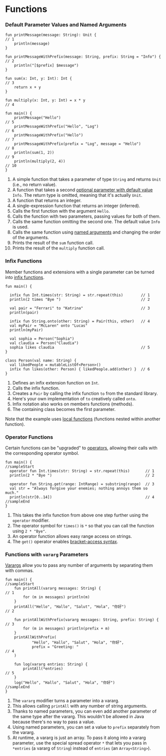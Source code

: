 # Functions

### Default Parameter Values and Named Arguments

```run-kotlin
fun printMessage(message: String): Unit {                               // 1
    println(message)
}

fun printMessageWithPrefix(message: String, prefix: String = "Info") {  // 2
    println("[$prefix] $message")
}

fun sum(x: Int, y: Int): Int {                                          // 3
    return x + y
}

fun multiply(x: Int, y: Int) = x * y                                    // 4

fun main() {
    printMessage("Hello")                                               // 5                    
    printMessageWithPrefix("Hello", "Log")                              // 6
    printMessageWithPrefix("Hello")                                     // 7
    printMessageWithPrefix(prefix = "Log", message = "Hello")           // 8
    println(sum(1, 2))                                                  // 9
    println(multiply(2, 4))                                             // 10
}
```

1. A simple function that takes a parameter of type `String` and returns `Unit` (i.e., no return value).
2. A function that takes a second [optional parameter with default value](https://kotlinlang.org/docs/reference/functions.html#default-arguments) `Info`. The return type is omitted, meaning that it's actually `Unit`.
3. A function that returns an integer.
4. A single-expression function that returns an integer (inferred).
5. Calls the first function with the argument `Hello`.
6. Calls the function with two parameters, passing values for both of them.
7. Calls the same function omitting the second one. The default value `Info` is used. 
8. Calls the same function using [named arguments](https://kotlinlang.org/docs/reference/functions.html#named-arguments) and changing the order of the arguments.
9. Prints the result of the `sum` function call.
10. Prints the result of the `multiply` function call.

### Infix Functions

Member functions and extensions with a single parameter can be turned into [infix functions](https://kotlinlang.org/docs/reference/functions.html#infix-notation).

```run-kotlin
fun main() {

  infix fun Int.times(str: String) = str.repeat(this)        // 1
  println(2 times "Bye ")                                    // 2

  val pair = "Ferrari" to "Katrina"                          // 3
  println(pair)

  infix fun String.onto(other: String) = Pair(this, other)   // 4
  val myPair = "McLaren" onto "Lucas"
  println(myPair)

  val sophia = Person("Sophia")
  val claudia = Person("Claudia")
  sophia likes claudia                                       // 5
}

class Person(val name: String) {
  val likedPeople = mutableListOf<Person>()
  infix fun likes(other: Person) { likedPeople.add(other) }  // 6
}
```

1. Defines an infix extension function on `Int`.
2. Calls the infix function.
3. Creates a `Pair` by calling the infix function `to` from the standard library.
4. Here's your own implementation of `to` creatively called `onto`.
5. Infix notation also works on members functions (methods).
6. The containing class becomes the first parameter.

Note that the example uses [local functions](https://kotlinlang.org/docs/reference/functions.html#local-functions) (functions nested within another function).

### Operator Functions

Certain functions can be "upgraded" to [operators](https://kotlinlang.org/docs/reference/operator-overloading.html), allowing their calls with the corresponding operator symbol.

```run-kotlin
fun main() {
//sampleStart
  operator fun Int.times(str: String) = str.repeat(this)       // 1
  println(2 * "Bye ")                                          // 2

  operator fun String.get(range: IntRange) = substring(range)  // 3
  val str = "Always forgive your enemies; nothing annoys them so much."
  println(str[0..14])                                          // 4
//sampleEnd
}
```

1. This takes the infix function from above one step further using the `operator` modifier.
2. The operator symbol for `times()` is `*` so that you can call the function using `2 * "Bye"`.
3. An operator function allows easy range access on strings.
4. The `get()` operator enables [bracket-access syntax](https://kotlinlang.org/docs/reference/operator-overloading.html#indexed).

### Functions with `vararg` Parameters

[Varargs](https://kotlinlang.org/docs/reference/functions.html#variable-number-of-arguments-varargs) allow you to pass any number of arguments by separating them with commas.

```run-kotlin
fun main() {
//sampleStart
    fun printAll(vararg messages: String) {                            // 1
        for (m in messages) println(m)
    }
    printAll("Hello", "Hallo", "Salut", "Hola", "你好")                 // 2
    
    fun printAllWithPrefix(vararg messages: String, prefix: String) {  // 3
        for (m in messages) println(prefix + m)
    }
    printAllWithPrefix(
            "Hello", "Hallo", "Salut", "Hola", "你好",
            prefix = "Greeting: "                                          // 4
    )

    fun log(vararg entries: String) {
        printAll(*entries)                                             // 5
    }
    log("Hello", "Hallo", "Salut", "Hola", "你好")
//sampleEnd
}
```

1. The `vararg` modifier turns a parameter into a vararg.
2. This allows calling `printAll` with any number of string arguments.
3. Thanks to named parameters, you can even add another parameter of the same type after the vararg. This wouldn't be allowed in Java because there's no way to pass a value.
4. Using named parameters, you can set a value to `prefix` separately from the vararg.
5. At runtime, a vararg is just an array. To pass it along into a vararg parameter, use the special spread operator `*` that lets you pass in `*entries` (a vararg of `String`) instead of `entries` (an `Array<String>`).
